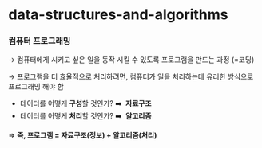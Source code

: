 # data-structures-and-algorithms

### 컴퓨터 프로그래밍

→ 컴퓨터에게 시키고 싶은 일을 동작 시킬 수 있도록 프로그램을 만드는 과정 (=코딩)

→ 프로그램을 더 효율적으로 처리하려면, 컴퓨터가 일을 처리하는데 유리한 방식으로 프로그래밍 해야 함

- 데이터를 어떻게 **구성**할 것인가? ➡️  **자료구조**
- 데이터를 어떻게 **처리**할 것인가? ➡️  **알고리즘**

⇒ **즉, 프로그램 = 자료구조(정보) + 알고리즘(처리)**
